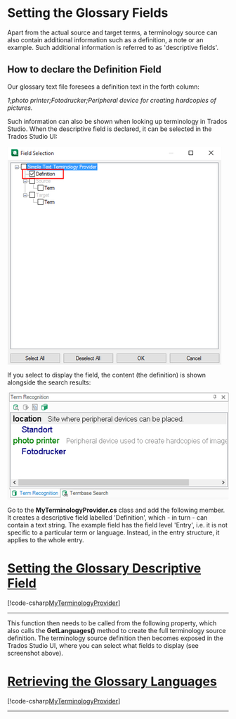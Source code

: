 Setting the Glossary Fields
====
Apart from the actual source and target terms, a terminology source can also contain additional information such as a definition, a note or an example. Such additional information is referred to as 'descriptive fields'.

How to declare the Definition Field
-----
Our glossary text file foresees a definition text in the forth column:

*1;photo printer;Fotodrucker;Peripheral device for creating hardcopies of pictures.*

Such information can also be shown when looking up terminology in Trados Studio. When the descriptive field is declared, it can be selected in the Trados Studio UI:

<img style="display:block; " src="images/select_fields.jpg" />

If you select to display the field, the content (the definition) is shown alongside the search results:

<img style="display:block; " src="images/search_results_with_definition.jpg" />

Go to the **MyTerminologyProvider.cs** class and add the following member. It creates a descriptive field labelled 'Definition', which - in turn - can contain a text string. The example field has the field level 'Entry', i.e. it is not specific to a particular term or language. Instead, in the entry structure, it applies to the whole entry.

# [Setting the Glossary Descriptive Field](#tab/tabid-1)
[!code-csharp[MyTerminologyProvider](code_samples/MyTerminologyProvider.cs#L43-L59)]
***

This function then needs to be called from the following property, which also calls the **GetLanguages()** method to create the full terminology source definition. The terminology source definition then becomes exposed in the Trados Studio UI, where you can select what fields to display (see screenshot above).

# [Retrieving the Glossary Languages](#tab/tabid-2)
[!code-csharp[MyTerminologyProvider](code_samples/MyTerminologyProvider.cs#L31-L39)]
***